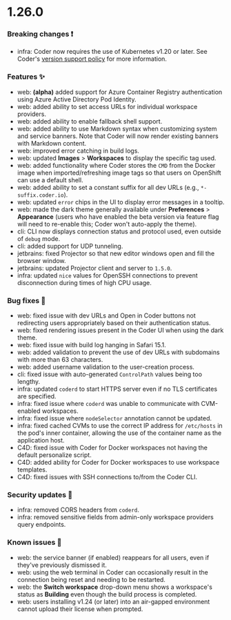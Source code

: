 # 1.26.0

### Breaking changes ❗

- infra: Coder now requires the use of Kubernetes v1.20 or later. See Coder's
  [version support policy] for more information.

<!-- Turn off linting to avoid changing the link -->
<!-- markdownlint-disable MD044 -->

[version support policy]:
  ../setup/kubernetes/index.md#supported-kubernetes-versions

<!-- markdownlint-enable MD044 -->

### Features ✨

- web: **(alpha)** added support for Azure Container Registry authentication
  using Azure Active Directory Pod Identity.
- web: added ability to set access URLs for individual workspace providers.
- web: added ability to enable fallback shell support.
- web: added ability to use Markdown syntax when customizing system and service
  banners. Note that Coder will now render existing banners with Markdown
  content.
- web: improved error catching in build logs.
- web: updated **Images** > **Workspaces** to display the specific tag used.
- web: added functionality where Coder stores the `CMD` from the Docker image
  when imported/refreshing image tags so that users on OpenShift can use a
  default shell.
- web: added ability to set a constant suffix for all dev URLs (e.g.,
  `*-suffix.coder.io`).
- web: updated `error` chips in the UI to display error messages in a tooltip.
- web: made the dark theme generally available under **Preferences** >
  **Appearance** (users who have enabled the beta version via feature flag will
  need to re-enable this; Coder won't auto-apply the theme).
- cli: CLI now displays connection status and protocol used, even outside of
  `debug` mode.
- cli: added support for UDP tunneling.
- jetbrains: fixed Projector so that new editor windows open and fill the
  browser window.
- jetbrains: updated Projector client and server to `1.5.0`.
- infra: updated `nice` values for OpenSSH connections to prevent disconnection
  during times of high CPU usage.

### Bug fixes 🐛

- web: fixed issue with dev URLs and Open in Coder buttons not redirecting users
  appropriately based on their authentication status.
- web: fixed rendering issues present in the Coder UI when using the dark theme.
- web: fixed issue with build log hanging in Safari 15.1.
- web: added validation to prevent the use of dev URLs with subdomains with more
  than 63 characters.
- web: added username validation to the user-creation process.
- cli: fixed issue with auto-generated `ControlPath` values being too lengthy.
- infra: updated `coderd` to start HTTPS server even if no TLS certificates are
  specified.
- infra: fixed issue where `coderd` was unable to communicate with CVM-enabled
  workspaces.
- infra: fixed issue where `nodeSelector` annotation cannot be updated.
- infra: fixed cached CVMs to use the correct IP address for `/etc/hosts` in the
  pod's inner container, allowing the use of the container name as the
  application host.
- C4D: fixed issue with Coder for Docker workspaces not having the default
  personalize script.
- C4D: added ability for Coder for Docker workspaces to use workspace templates.
- C4D: fixed issues with SSH connections to/from the Coder CLI.

### Security updates 🔐

- infra: removed CORS headers from `coderd`.
- infra: removed sensitive fields from admin-only workspace providers query
  endpoints.

### Known issues 🔧

- web: the service banner (if enabled) reappears for all users, even if they've
  previously dismissed it.
- web: using the web terminal in Coder can occasionally result in the connection
  being reset and needing to be restarted.
- web: the **Switch workspace** drop-down menu shows a workspace's status as
  **Building** even though the build process is completed.
- web: users installing v1.24 (or later) into an air-gapped environment cannot
  upload their license when prompted.
